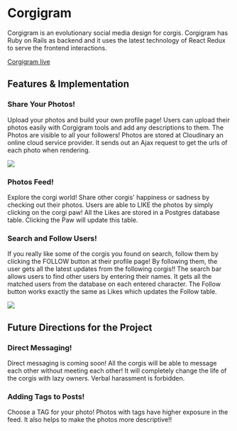 # Corgigram

Corgigram is an evolutionary social media design for corgis. Corgigram has
Ruby on Rails as backend and it uses the latest technology of React Redux to
serve the frontend interactions.



[Corgigram live][heroku]

[heroku]: https://corgigram.herokuapp.com/


## Features & Implementation

### Share Your Photos!

  Upload your photos and build your own profile page! Users can upload
  their photos easily with Corgigram tools and add any descriptions to
  them. The Photos are visible to all your followers! Photos are stored
  at Cloudinary an online cloud service provider. It sends out an Ajax
  request to get the urls of each photo when rendering.

  ![](http://res.cloudinary.com/corgi1989/image/upload/v1478908976/post_ebjjbl.jpg)

### Photos Feed!

  Explore the corgi world! Share other corgis' happiness or sadness by
  checking out their photos. Users are able to LIKE the photos by simply
  clicking on the corgi paw! All the Likes are stored in a Postgres database
  table. Clicking the Paw will update this table.

### Search and Follow Users!

  If you really like some of the corgis you found on search, follow them
  by clicking the FOLLOW button at their profile page! By following them,
  the user gets all the latest updates from the following corgis!!
  The search bar allows users to find other users by entering their names.
  It gets all the matched users from the database on each entered character.
  The Follow button works exactly the same as Likes which updates the Follow
  table.

  ![](http://res.cloudinary.com/corgi1989/image/upload/v1478909074/user_af4pyu.jpg)

## Future Directions for the Project

### Direct Messaging!

  Direct messaging is coming soon! All the corgis will be able to
  message each other without meeting each other! It will completely
  change the life of the corgis with lazy owners. Verbal harassment is
  forbidden.

### Adding Tags to Posts!

  Choose a TAG for your photo! Photos with tags have higher exposure in
  the feed. It also helps to make the photos more descriptive!!
